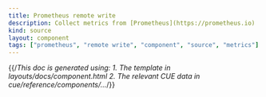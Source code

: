 ```yaml
---
title: Prometheus remote write
description: Collect metrics from [Prometheus](https://prometheus.io)
kind: source
layout: component
tags: ["prometheus", "remote write", "component", "source", "metrics"]
---
```


{{/*This doc is generated using:
     1. The template in layouts/docs/component.html
2. The relevant CUE data in cue/reference/components/...*/}}
